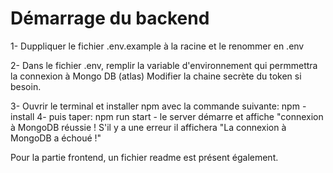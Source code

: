 # Démarrage du backend

1- Duppliquer le fichier .env.example à la racine et le renommer en .env

2- Dans le fichier .env, remplir la variable d'environnement qui permmettra la connexion à Mongo DB (atlas)
Modifier la chaine secrète du token si besoin.

3- Ouvrir le terminal et installer npm avec la commande suivante: npm -install
4- puis taper: npm run start - le server démarre et affiche "connexion à MongoDB réussie ! S'il y a une erreur il affichera "La connexion à MongoDB a échoué !"

Pour la partie frontend, un fichier readme est présent également.